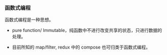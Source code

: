 ### 函数式编程

函数式编程是一种思想。

* pure function/ Immutable，纯函数中不进行改变共享的状态，只进行数据的处理。

* 目前所知的 map/filter, redux 中的 compose 也可归类于函数式编程。